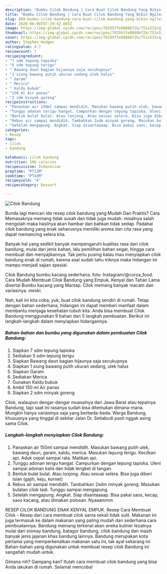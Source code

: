 ```yaml
---
description: "Bumbu Cilok Bandung | Cara Buat Cilok Bandung Yang Bikin Ngiler"
title: "Bumbu Cilok Bandung | Cara Buat Cilok Bandung Yang Bikin Ngiler"
slug: 889-bumbu-cilok-bandung-cara-buat-cilok-bandung-yang-bikin-ngiler
date: 2020-06-08T07:19:42.865Z
image: https://img-global.cpcdn.com/recipes/70295ffe8888bf2b/751x532cq70/cilok-bandung-foto-resep-utama.jpg
thumbnail: https://img-global.cpcdn.com/recipes/70295ffe8888bf2b/751x532cq70/cilok-bandung-foto-resep-utama.jpg
cover: https://img-global.cpcdn.com/recipes/70295ffe8888bf2b/751x532cq70/cilok-bandung-foto-resep-utama.jpg
author: Stephen Hodges
ratingvalue: 4.7
reviewcount: 7
recipeingredient:
- "7 sdm tepung tapioka"
- "5 sdm tepung terigu"
- " Bawang daun bagian hijaunya saja secukupnya"
- "1 siung bawang putih ukuran sedang ulek halus"
- " Garam"
- " Merica"
- " Kaldu bubuk"
- "150 ml Air panas"
- "2 sdm minyak goreng"
recipeinstructions:
- "Panaskan air 150ml sampai mendidih. Masukan bawang putih ulek, bawang daun, garam, kaldu, merica. Masukan tepung terigu. Kecilkan api. Aduk cepat sampai rata. Matikan api."
- "Tunggu adonan terigu hangat. Campurkan dengan tepung tapioka. Uleni sampai adonan kalis dan tidak lengket di tangan."
- "Bentuk bulat bulat. Atau lonjong. Atau sesuai selera. Bisa juga diberi isian (gajih, keju, kornet)"
- "Rebus air sampai mendidih. Tambahkan 2sdm minyak goreng. Masukan bulatan cilok tadi. Tunggu sampai mengapung."
- "Setelah mengapung. Angkat. Siap disantaaaap. Bisa pakai saos, kecap, saos kacang, atau dimakan polosan. Nyaaammm"
categories:
- Resep
tags:
- cilok
- bandung

katakunci: cilok bandung 
nutrition: 166 calories
recipecuisine: Indonesian
preptime: "PT13M"
cooktime: "PT43M"
recipeyield: "4"
recipecategory: Dessert

---
```



![Cilok Bandung](https://img-global.cpcdn.com/recipes/70295ffe8888bf2b/751x532cq70/cilok-bandung-foto-resep-utama.jpg)

Bunda lagi mencari ide resep cilok bandung yang Mudah Dan Praktis? Cara Memasaknya memang tidak susah dan tidak juga mudah. misalnya salah mengolah maka hasilnya akan hambar dan bahkan tidak sedap. Padahal cilok bandung yang enak seharusnya memiliki aroma dan cita rasa yang dapat memancing selera kita.

Banyak hal yang sedikit banyak mempengaruhi kualitas rasa dari cilok bandung, mulai dari jenis bahan, lalu pemilihan bahan segar, hingga cara membuat dan menyajikannya. Tak perlu pusing kalau mau menyiapkan cilok bandung enak di rumah, karena asal sudah tahu triknya maka hidangan ini mampu menjadi sajian spesial.

Cilok Bandung bumbu kacang sederhana. foto: Instagram/@corza_food. Cara Mudah Membuat Cilok Bandung yang Empuk, Kenyal dan Tahan Lama disertai Bumbu kacang yang Mantap. Cilok memang banyak macam dan variasinya. meski.


Nah, kali ini kita coba, yuk, buat cilok bandung sendiri di rumah. Tetap dengan bahan sederhana, hidangan ini dapat memberi manfaat dalam membantu menjaga kesehatan tubuh kita. Anda bisa membuat Cilok Bandung menggunakan 9 bahan dan 5 langkah pembuatan. Berikut ini langkah-langkah dalam menyiapkan hidangannya.

<!--inarticleads1-->

##### Bahan-bahan dan bumbu yang digunakan dalam pembuatan Cilok Bandung:

1. Siapkan 7 sdm tepung tapioka
1. Sediakan 5 sdm tepung terigu
1. Siapkan  Bawang daun bagian hijaunya saja secukupnya
1. Siapkan 1 siung bawang putih ukuran sedang, ulek halus
1. Siapkan  Garam
1. Sediakan  Merica
1. Gunakan  Kaldu bubuk
1. Ambil 150 ml Air panas
1. Siapkan 2 sdm minyak goreng


Cilok, walaupun dengar-dengar muasalnya dari Jawa Barat atau tepatnya Bandung, tapi saat ini rasanya sudah bisa ditemukan dimana-mana. Mungkin hanya variasinya saja yang berbeda-beda. Warga Bandung, khususnya yang tinggal di sekitar Jalan Dr. Setiabudi pasti nggak asing sama Cilok. 

<!--inarticleads2-->

##### Langkah-langkah menyiapkan Cilok Bandung:

1. Panaskan air 150ml sampai mendidih. Masukan bawang putih ulek, bawang daun, garam, kaldu, merica. Masukan tepung terigu. Kecilkan api. Aduk cepat sampai rata. Matikan api.
1. Tunggu adonan terigu hangat. Campurkan dengan tepung tapioka. Uleni sampai adonan kalis dan tidak lengket di tangan.
1. Bentuk bulat bulat. Atau lonjong. Atau sesuai selera. Bisa juga diberi isian (gajih, keju, kornet)
1. Rebus air sampai mendidih. Tambahkan 2sdm minyak goreng. Masukan bulatan cilok tadi. Tunggu sampai mengapung.
1. Setelah mengapung. Angkat. Siap disantaaaap. Bisa pakai saos, kecap, saos kacang, atau dimakan polosan. Nyaaammm


RESEP CILOK BANDUNG ENAK KENYAL EMPUK. Resep Cara Membuat Cilok - Resep dari cara membuat cilok sama sekali tidak sulit. Makanan ini juga termasuk ke dalam makanan yang paling mudah dan sederhana cara pembuatannya. Bandung memang terkenal akan aneka kuliner lezatnya mulai dari siomay bandung, batagor bandung, cilok bandung dan masih banyak jenis jajanan khas bandung lainnya. Bandung merupakan kota pertama yang memperkenalkan makanan satu ini, tak ayal sekarang ini Bahan-bahan yang digunakan untuk membuat resep cilok Bandung ini sangatlah mudah untuk. 

Gimana nih? Gampang kan? Itulah cara membuat cilok bandung yang bisa Anda lakukan di rumah. Selamat mencoba!

